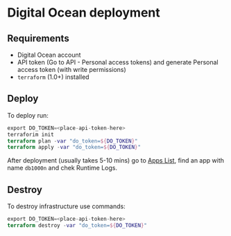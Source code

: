 # Digital Ocean deployment

## Requirements

- Digital Ocean account
- API token (Go to API - Personal access tokens) and generate Personal access token (with write permissions)
- `terraform` (1.0+) installed

## Deploy

To deploy run:

```terraform
export DO_TOKEN=<place-api-token-here>
terraforim init
terraform plan -var "do_token=${DO_TOKEN}"
terraform apply -var "do_token=${DO_TOKEN}"
```

After deployment (usually takes 5-10 mins) go to [Apps List](https://cloud.digitalocean.com/apps), find an app with name `db1000n` and chek Runtime Logs.

## Destroy

To destroy infrastructure use commands:

```terraform
export DO_TOKEN=<place-api-token-here>
terraform destroy -var "do_token=${DO_TOKEN}"
```
